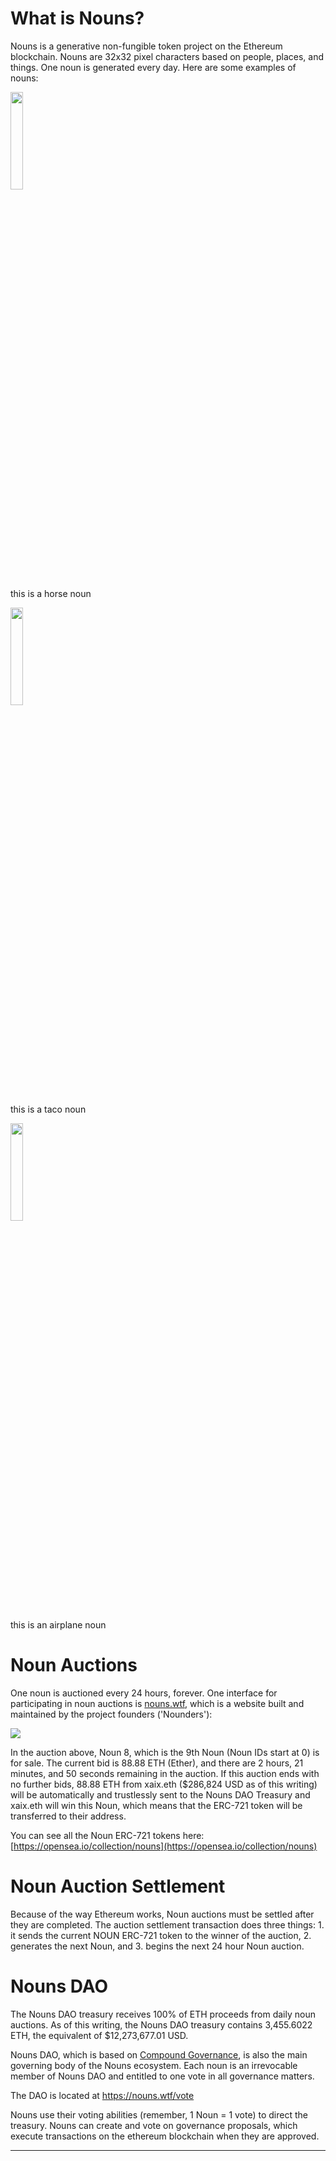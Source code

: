 # What is Nouns?

Nouns is a generative non-fungible token project on the Ethereum blockchain. Nouns are 32x32 pixel characters based on people, places, and things. One noun is generated every day. Here are some examples of nouns:

<img src = "https://nouns.notion.site/image/https%3A%2F%2Fs3-us-west-2.amazonaws.com%2Fsecure.notion-static.com%2F996a24d8-d894-4762-9f61-807fcc51eb9e%2Fhorse500.png?table=block&id=a1469a9a-562f-4500-bbd1-50891a722d6d&spaceId=7d6050a2-3f3c-48f9-91f2-9497f9bf6732&width=1000&userId=15b7275a-a4dc-4fc9-9480-0241e570288d&cache=v2" width = 20% height = 20%>

this is a horse noun

<img src = "https://nouns.notion.site/image/https%3A%2F%2Fs3-us-west-2.amazonaws.com%2Fsecure.notion-static.com%2Fa2ff6925-3f33-41a8-a464-d7921f007954%2Ftaco500.png?table=block&id=7ef5d376-4145-49e5-b235-5deaf0b2bb95&spaceId=7d6050a2-3f3c-48f9-91f2-9497f9bf6732&width=1000&userId=15b7275a-a4dc-4fc9-9480-0241e570288d&cache=v2" width = 20% height = 20%>

this is a taco noun

<img src = "https://nouns.notion.site/image/https%3A%2F%2Fs3-us-west-2.amazonaws.com%2Fsecure.notion-static.com%2F6ea8df51-3472-47b0-91bb-a12f3088c2dd%2Fplane500.png?table=block&id=c88496bf-6974-491c-85bf-d092db1931e2&spaceId=7d6050a2-3f3c-48f9-91f2-9497f9bf6732&width=2000&userId=15b7275a-a4dc-4fc9-9480-0241e570288d&cache=v2" width = 20% height = 20%>

this is an airplane noun

# Noun Auctions

One noun is auctioned every 24 hours, forever. One interface for participating in noun auctions is [nouns.wtf](http://nouns.wtf), which is a website built and maintained by the project founders ('Nounders'):

<img src = "https://nouns.notion.site/image/https%3A%2F%2Fs3-us-west-2.amazonaws.com%2Fsecure.notion-static.com%2Fc5ba64b3-8b62-46d1-9a39-66963d356f70%2FUntitled.png?table=block&id=bb478263-22ae-4c85-b839-cc245ce4ca06&spaceId=7d6050a2-3f3c-48f9-91f2-9497f9bf6732&width=2000&userId=15b7275a-a4dc-4fc9-9480-0241e570288d&cache=v2" >

In the auction above, Noun 8, which is the 9th Noun (Noun IDs start at 0) is for sale. The current bid is 88.88 ETH (Ether), and there are 2 hours, 21 minutes, and 50 seconds remaining in the auction. If this auction ends with no further bids, 88.88 ETH from xaix.eth ($286,824 USD as of this writing) will be automatically and trustlessly sent to the Nouns DAO Treasury and xaix.eth will win this Noun, which means that the ERC-721 token will be transferred to their address.

You can see all the Noun ERC-721 tokens here: [https://opensea.io/collection/nouns](https://opensea.io/collection/nouns)


# Noun Auction Settlement

Because of the way Ethereum works, Noun auctions must be settled after they are completed. The auction settlement transaction does three things: 1. it sends the current NOUN ERC-721 token to the winner of the auction, 2. generates the next Noun, and 3. begins the next 24 hour Noun auction.

# Nouns DAO

The Nouns DAO treasury receives 100% of ETH proceeds from daily noun auctions. As of this writing, the Nouns DAO treasury contains 3,455.6022 ETH, the equivalent of $12,273,677.01 USD. 

Nouns DAO, which is based on [Compound Governance](https://compound.finance/governance), is also the main governing body of the Nouns ecosystem. Each noun is an irrevocable member of Nouns DAO and entitled to one vote in all governance matters. 

The DAO is located at https://nouns.wtf/vote

Nouns use their voting abilities (remember, 1 Noun = 1 vote) to direct the treasury. Nouns can create and vote on governance proposals, which execute transactions on the ethereum blockchain when they are approved.

---


